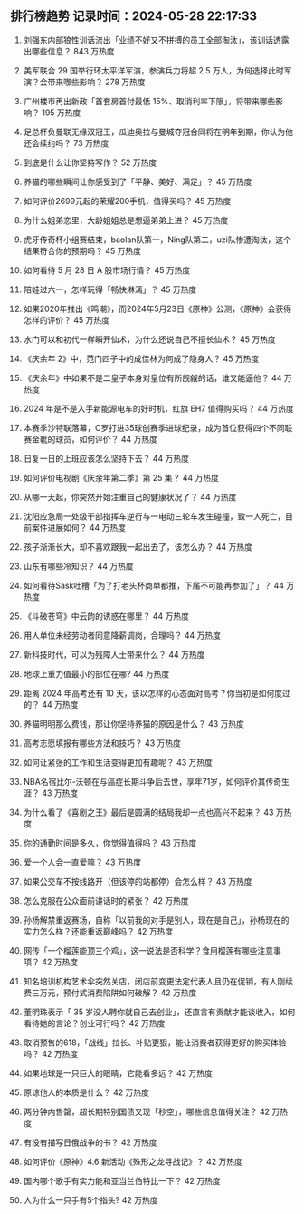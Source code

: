 
## 排行榜趋势 记录时间：2024-05-28 22:17:33
  
  1. 刘强东内部狼性训话流出「业绩不好又不拼搏的员工全部淘汰」，该训话透露出哪些信息？ 843 万热度
    
  2. 美军联合 29 国举行环太平洋军演，参演兵力将超 2.5 万人，为何选择此时军演？会带来哪些影响？ 278 万热度
    
  3. 广州楼市再出新政「首套房首付最低 15%、取消利率下限」，将带来哪些影响？ 195 万热度
    
  4. 足总杯负曼联无缘双冠王，瓜迪奥拉与曼城夺冠合同将在明年到期，你认为他还会续约吗？ 73 万热度
    
  5. 到底是什么让你坚持写作？ 52 万热度
    
  6. 养猫的哪些瞬间让你感受到了「平静、美好、满足」？ 45 万热度
    
  7. 如何评价2699元起的荣耀200手机，值得买吗？ 45 万热度
    
  8. 为什么姐弟恋里，大龄姐姐总是想逼弟弟上进？ 45 万热度
    
  9. 虎牙传奇杯小组赛结束，baolan队第一，Ning队第二，uzi队惨遭淘汰，这个结果符合你的预期吗？ 45 万热度
    
  10. 如何看待 5 月 28 日 A 股市场行情？ 45 万热度
    
  11. 陪娃过六一，怎样玩得「畅快淋漓」？ 45 万热度
    
  12. 如果2020年推出《鸣潮》，而2024年5月23日《原神》公测，《原神》会获得怎样的评价？ 45 万热度
    
  13. 水门可以和初代一样瞬开仙术，为什么还说自己不擅长仙术？ 45 万热度
    
  14. 《庆余年 2》中，范门四子中的成佳林为何成了隐身人？ 45 万热度
    
  15. 《庆余年》中如果不是二皇子本身对皇位有所觊觎的话，谁又能逼他？ 44 万热度
    
  16. 2024 年是不是入手新能源电车的好时机，红旗 EH7 值得购买吗？ 44 万热度
    
  17. 本赛季沙特联落幕，C罗打进35球创赛季进球纪录，成为首位获得四个不同联赛金靴的球员，如何评价？ 44 万热度
    
  18. 日复一日的上班应该怎么坚持下去？ 44 万热度
    
  19. 如何评价电视剧《庆余年第二季》第 25 集？ 44 万热度
    
  20. 从哪一天起，你突然开始注重自己的健康状况了？ 44 万热度
    
  21. 沈阳应急局一处级干部指挥车逆行与一电动三轮车发生碰撞，致一人死亡，目前案件进展如何？ 44 万热度
    
  22. 孩子渐渐长大，却不喜欢跟我一起出去了，该怎么办？ 44 万热度
    
  23. 山东有哪些冷知识？ 44 万热度
    
  24. 如何看待Sask吐槽「为了打老头杯商单都推，下届不可能再参加了」？ 44 万热度
    
  25. 《斗破苍穹》中云韵的诱惑在哪里？ 44 万热度
    
  26. 用人单位未经劳动者同意降薪调岗，合理吗？ 44 万热度
    
  27. 新科技时代，可以为残障人士带来什么？ 44 万热度
    
  28. 地球上重力值最小的部位在哪? 44 万热度
    
  29. 距离 2024 年高考还有 10 天，该以怎样的心态面对高考？你当初是如何度过的？ 44 万热度
    
  30. 养猫明明那么费钱，那让你坚持养猫的原因是什么？ 43 万热度
    
  31. 高考志愿填报有哪些方法和技巧？ 43 万热度
    
  32. 如何让紧张的工作和生活变得更加有趣呢？ 43 万热度
    
  33. NBA名宿比尔-沃顿在与癌症长期斗争后去世，享年71岁，如何评价其传奇生涯？ 43 万热度
    
  34. 为什么看了《喜剧之王》最后是圆满的结局我却一点也高兴不起来？ 43 万热度
    
  35. 你的通勤时间是多久，你觉得值得吗？ 43 万热度
    
  36. 爱一个人会一直爱嘛？ 43 万热度
    
  37. 如果公交车不按线路开（但该停的站都停）会怎么样？ 43 万热度
    
  38. 怎么克服在公众面前讲话时的紧张？ 42 万热度
    
  39. 孙杨解禁重返赛场，自称「以前我的对手是别人，现在是自己」，孙杨现在的实力怎么样？还能重返巅峰吗？ 42 万热度
    
  40. 网传「一个榴莲能顶三个鸡」，这一说法是否科学？食用榴莲有哪些注意事项？ 42 万热度
    
  41. 知名培训机构艺术伞突然关店，闭店前变更法定代表人且仍在促销，有人刚续费三万元，预付式消费陷阱如何破解？ 42 万热度
    
  42. 董明珠表示「 35 岁没人聘你就自己去创业」，还直言有贡献才能谈收入，如何看待她的言论？创业可行吗？ 42 万热度
    
  43. 取消预售的618，「战线」拉长、补贴更狠，能让消费者获得更好的购买体验吗？ 42 万热度
    
  44. 如果地球是一只巨大的眼睛，它能看多远？ 42 万热度
    
  45. 原谅他人的本质是什么？ 42 万热度
    
  46. 两分钟内售罄，超长期特别国债又现「秒空」，哪些信息值得关注？ 42 万热度
    
  47. 有没有描写日俄战争的书？ 42 万热度
    
  48. 如何评价《原神》4.6 新活动《殊形之龙寻战记》？ 42 万热度
    
  49. 国内哪个歌手有实力能和亚当兰伯特比一下？ 42 万热度
    
  50. 人为什么一只手有5个指头? 42 万热度
    